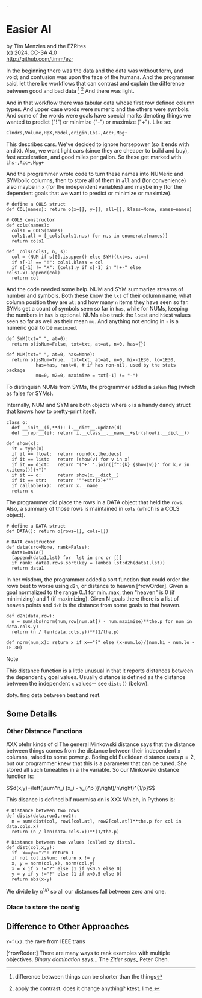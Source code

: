 .

# Easier AI

by Tim Menzies and the EZRites  
(c) 2024, CC-SA 4.0  
http://github.com/timm/ezr

In the beginning there was the data and the data was without form,
and void; and confusion was upon the face of the humans.  And the
programmer  said, let there be workflows that can contrast and
 explain the difference between good and bad data [^whycon] [^conplan]
And there was light.

[^whycon]: difference between things can be shorter than the things
[^conplan]: apply the contrast. does it change anything? ktest. lime,

And in that workflow there was tabular data whose first row defined
column types. And upper case words were numeric and the others were
symbols. And some of the words were goals have special marks
denoting things we wanted to predict ("!") or  minimize ("-") or maximize ("+").  Like
so:

    Clndrs,Volume,HpX,Model,origin,Lbs-,Acc+,Mpg+

This describes cars. We've decided to ignore horsepower (so it ends
with and `X`). Also, we want light cars (since they are cheaper to
build and buy), fast acceleration, and good miles per gallon. So
these get marked with `Lhs-,Acc+,Mpg+`

And the programmer wrote code to turn these names into NUMeric and
SYMbolic columns, then to store all of them in `all` and (for
convenience) also maybe in `x` (for the independent variables) and maybe in `y` (for
the dependent goals that we want to predict or  minimize or maximize).

	# define a COLS struct
	def COL(names): return o(x=[], y=[], all=[], klass=None, names=names)
	
	# COLS constructor
	def cols(names):
	  cols1 = COLS(names)
	  cols1.all = [_cols(cols1,n,s) for n,s in enumerate(names)]
	  return cols1
	
	def _cols(cols1, n, s):
	  col = (NUM if s[0].isupper() else SYM)(txt=s, at=n)
	  if s[-1] == "!": cols1.klass = col
	  if s[-1] != "X": (cols1.y if s[-1] in "!+-" else cols1.x).append(col)
	  return col

And the code needed some help. NUM and SYM summarize streams of number
and symbols. Both these know the `txt` of their column name; what
column position they are `at`;  and how many `n` items they have
seen so far. SYMs get a count of symbols seen so far in `has`, while for NUMs,
keeping the numbers in `has` is optional.  NUMs also track the `lo`est and
`hi`est values seen so far as well as their mean `mu`. And anything not ending
in `-` is a numeric goal to be `maximzed`.

	def SYM(txt=" ", at=0): 
      return o(isNum=False, txt=txt, at=at, n=0, has={})
	
	def NUM(txt=" ", at=0, has=None):
	  return o(isNum=True,  txt=txt, at=at, n=0, hi=-1E30, lo=1E30, 
	           has=has, rank=0, # if has non-nil, used by the stats package
	           mu=0, m2=0, maximize = txt[-1] != "-")

To distinguish NUMs from SYMs, the programmer added a `isNum` flag (which
as false for SYMs).

Internally, NUM and SYM are both `o`bjects where `o` is a handy dandy
struct that knows how to pretty-print itself.

	class o:
	  def __init__(i,**d): i.__dict__.update(d)
	  def __repr__(i): return i.__class__.__name__+str(show(i.__dict__))
	
	def show(x):
	  it = type(x)
	  if it == float:  return round(x,the.decs)
	  if it == list:   return [show(v) for v in x]
	  if it == dict:   return "("+' '.join([f":{k} {show(v)}" for k,v in x.items()])+")"
	  if it == o:      return show(x.__dict__)
	  if it == str:    return '"'+str(x)+'"'
	  if callable(x):  return x.__name__
	  return x

The programmer did place the rows in a DATA object that held the `rows`. Also,
a summary of those rows is maintained in `cols` (which is a COLS object).

    # define a DATA struct
    def DATA(): return o(rows=[], cols=[])

    # DATA constructor
	def data(src=None, rank=False):
	  data1=DATA()
	  [append(data1,lst) for  lst in src or []]
	  if rank: data1.rows.sort(key = lambda lst:d2h(data1,lst))
	  return data1

In her wisdom, the programmer added a sort function that could order the rows
best to worse using `d2h`, or distance to heaven [^rowOrder]. Given a goal
normalized to the range 0..1 for min..max, then "heaven" is 0 (if minimizing)
and 1 (if maximizing). Given N goals there there is a list of heaven points
and `d2h` is the distance from some goals to that  heaven.

	def d2h(data,row):
	  n = sum(abs(norm(num,row[num.at]) - num.maximize)**the.p for num in data.cols.y)
	  return (n / len(data.cols.y))**(1/the.p)
	
	def norm(num,x): return x if x=="?" else (x-num.lo)/(num.hi - num.lo - 1E-30)

> [!NOTE]
> This distance function is a little unusual in that it reports
distances between the dependent `y` goal values. Usually distance is defined as the
distance between the independent `x` values-- see `dists()` (below).

doty. fing deta between best and rest.



## Some Details

### Other Distance Functions

XXX otehr kinds of d
The general Minkowski distance  says that the distance between things
comes from the distance between their independent `x` columns,  raised to some power $p$.
Boring old Euclidean distance uses $p=2$, but our programmer knew that
this is a parameter that can be tuned. She stored all such tuneables
in a `the` variable. So our Minkowski distance function is:

$$d(x,y)=\left(\sum^n_i (x_i - y_i)^p \)}\right)/n\right)^{1/p}$$

This disance is defined bif nuermisa dn is XXX
Which, in Pythons is:
	
	# Distance between two rows
	def dists(data,row1,row2):
	  n = sum(dist(col, row1[col.at], row2[col.at])**the.p for col in data.cols.x)
	  return (n / len(data.cols.x))**(1/the.p)
	
	# Distance between two values (called by dists).
	def dist(col,x,y):
	  if  x==y=="?": return 1
	  if not col.isNum: return x != y
	  x, y = norm(col,x), norm(col,y)
	  x = x if x !="?" else (1 if y<0.5 else 0)
	  y = y if y !="?" else (1 if x<0.5 else 0)
	  return abs(x-y)
	
We divide by $n^{1/p}$ so all our distances fall between zero and one.

### Olace to store the config

## Difference to Other Approaches

`Y=f(x)`. the rave from IEEE  trans

[^rowRoder:] There are many ways to rank examples with multiple objectives. 
_Binary domination_ says...
The _Zitler says__
Peter Chen.
